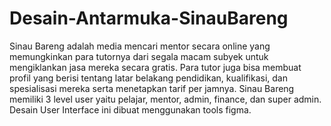 # Desain-Antarmuka-SinauBareng
Sinau Bareng adalah media mencari mentor secara online yang memungkinkan para tutornya dari segala macam subyek untuk mengiklankan jasa mereka secara gratis. Para tutor juga bisa membuat profil yang berisi tentang latar belakang pendidikan, kualifikasi, dan spesialisasi mereka serta menetapkan tarif per jamnya. Sinau Bareng memiliki 3 level user yaitu pelajar, mentor, admin, finance, dan super admin. Desain User Interface ini dibuat menggunakan tools figma. 
